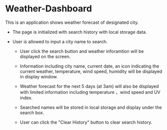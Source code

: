 # Weather-Dashboard
This is an application shows weather forecast of designated city.

- The page is initialized with search history with local storage data.

- User is allowed to input a city name to search.

    - User click the search button and weather inforamtion will be displayed on the screen.

    - Information including city name, current date, an icon indicating the current weather, temperature, wind speed, humidity will be displayed in display window. 

    - Weather forecast for the next 5 days (at 3am) will also be displayed with limited information including temperature ，wind speed and UV index. 

    - Searched names will be stored in local storage and display under the search box.

    - User can click the "Clear History" button to clear search history.